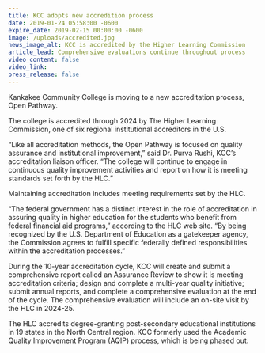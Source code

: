 ```yaml
---
title: KCC adopts new accredition process
date: 2019-01-24 05:58:00 -0600
expire_date: 2019-02-15 00:00:00 -0600
image: /uploads/accredited.jpg
news_image_alt: KCC is accredited by the Higher Learning Commission
article_lead: Comprehensive evaluations continue throughout process
video_content: false
video_link:
press_release: false
---
```


Kankakee Community College is moving to a new accreditation process, Open Pathway.

The college is accredited through 2024 by The Higher Learning Commission, one of six regional institutional accreditors in the U.S.

“Like all accreditation methods, the Open Pathway is focused on quality assurance and institutional improvement,” said Dr. Purva Rushi, KCC’s accreditation liaison officer. “The college will continue to engage in continuous quality improvement activities and report on how it is meeting standards set forth by the HLC.”

Maintaining accreditation includes meeting requirements set by the HLC.

“The federal government has a distinct interest in the role of accreditation in assuring quality in higher education for the students who benefit from federal financial aid programs,” according to the HLC web site. “By being recognized by the U.S. Department of Education as a gatekeeper agency, the Commission agrees to fulfill specific federally defined responsibilities within the accreditation processes.”

During the 10-year accreditation cycle, KCC will create and submit a comprehensive report called an Assurance Review to show it is meeting accreditation criteria; design and complete a multi-year quality initiative; submit annual reports, and complete a comprehensive evaluation at the end of the cycle. The comprehensive evaluation will include an on-site visit by the HLC in 2024-25.

The HLC accredits degree-granting post-secondary educational institutions in 19 states in the North Central region. KCC formerly used the Academic Quality Improvement Program (AQIP) process, which is being phased out.